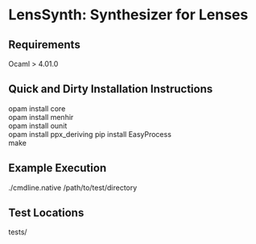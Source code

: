 LensSynth: Synthesizer for Lenses
====================

Requirements
------------
Ocaml > 4.01.0

Quick and Dirty Installation Instructions
-----------------------------------------
opam install core  
opam install menhir  
opam install ounit  
opam install ppx_deriving
pip install EasyProcess  
make

Example Execution
-----------------
./cmdline.native /path/to/test/directory

Test Locations
--------------
tests/
